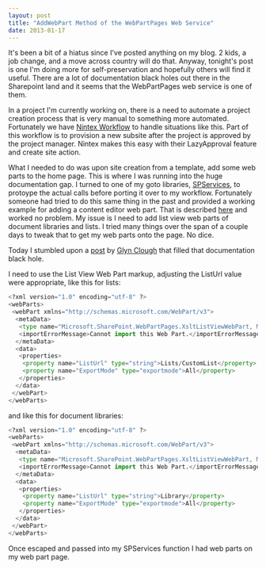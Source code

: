 ```yaml
---
layout: post
title: "AddWebPart Method of the WebPartPages Web Service"
date: 2013-01-17
---
```

It's been a bit of a hiatus since I've posted anything on my blog. 2 kids, a job change, and a move across country will do that. Anyway, tonight's post is one I'm doing more for self-preservation and hopefully others will find it useful. There are a lot of documentation black holes out there in the Sharepoint land and it seems that the WebPartPages web service is one of them.

In a project I'm currently working on, there is a need to automate a project creation process that is very manual to something more automated. Fortunately we have [Nintex Workflow](http://www.nintex.com/en-US/Products/Pages/Workflow.aspx) to handle situations like this.&#8203; Part of this workflow is to provision a new subsite after the project is approved by the project manager. Nintex makes this easy with their LazyApproval feature and create site action.

What I needed to do was upon site creation from a template, add some web parts to the home page. This is where I was running into the huge documentation gap. I turned to one of my goto libraries, [SPServices](http://spservices.codeplex.com), to protoype the actual calls before porting it over to my workflow. Fortunately someone had tried to do this same thing in the past and provided a working example for adding a content editor web part. That is described [here](http://spservices.codeplex.com/wikipage?title=AddWebPart&amp;referringTitle=WebPartPages) and worked no problem. My issue is I need to add list view web parts of document libraries and lists. I tried many things over the span of a couple days to tweak that to get my web parts onto the page. No dice.

Today I stumbled upon a [post](http://www.glynblogs.com/2011/04/exporting-the-xslt-list-view-web-part-in-sharepoint-2010.html) by [Glyn Clough](http://www.twitter.com/GlynClough) that filled that documentation black hole.

I need to use the List View Web Part markup, adjusting the ListUrl value were appropriate, like this for lists:
```python
<?xml version="1.0" encoding="utf-8" ?>
<webParts>
 <webPart xmlns="http://schemas.microsoft.com/WebPart/v3">
  <metaData>
   <type name="Microsoft.SharePoint.WebPartPages.XsltListViewWebPart, Microsoft.SharePoint, Version=14.0.0.0, Culture=neutral, PublicKeyToken=71e9bce111e9429c" />
   <importErrorMessage>Cannot import this Web Part.</importErrorMessage>
  </metaData>
  <data>
   <properties>
    <property name="ListUrl" type="string">Lists/CustomList</property>
    <property name="ExportMode" type="exportmode">All</property>
   </properties>
  </data>
 </webPart>
</webParts>
```
and like this for document libraries:
```python
<?xml version="1.0" encoding="utf-8" ?>
<webParts>
 <webPart xmlns="http://schemas.microsoft.com/WebPart/v3">
  <metaData>
   <type name="Microsoft.SharePoint.WebPartPages.XsltListViewWebPart, Microsoft.SharePoint, Version=14.0.0.0, Culture=neutral, PublicKeyToken=71e9bce111e9429c" />
   <importErrorMessage>Cannot import this Web Part.</importErrorMessage>
  </metaData>
  <data>
   <properties>
    <property name="ListUrl" type="string">Library</property>
    <property name="ExportMode" type="exportmode">All</property>
   </properties>
  </data>
 </webPart>
</webParts>
```
Once escaped and passed into my SPServices function I had web parts on my web part page.
